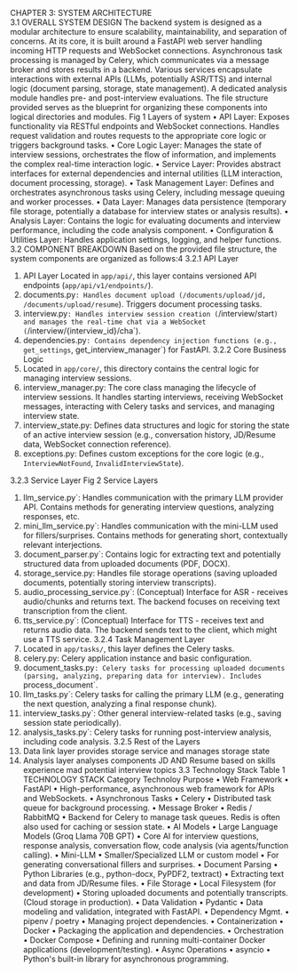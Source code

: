 CHAPTER 3: SYSTEM ARCHITECTURE	
3.1 OVERALL SYSTEM DESIGN
The backend system is designed as a modular architecture to ensure scalability, maintainability, and separation of concerns. At its core, it is built around a FastAPI web server handling incoming HTTP requests and WebSocket connections. Asynchronous task processing is managed by Celery, which communicates via a message broker and stores results in a backend. Various services encapsulate interactions with external APIs (LLMs, potentially ASR/TTS) and internal logic (document parsing, storage, state management). A dedicated analysis module handles pre- and post-interview evaluations. The file structure provided serves as the blueprint for organizing these components into logical directories and modules.
Fig 1 Layers of system
•	API Layer: Exposes functionality via RESTful endpoints and WebSocket connections. Handles request validation and routes requests to the appropriate core logic or triggers background tasks. 
•	Core Logic Layer: Manages the state of interview sessions, orchestrates the flow of information, and implements the complex real-time interaction logic.
•	Service Layer: Provides abstract interfaces for external dependencies and internal utilities (LLM interaction, document processing, storage).
•	Task Management Layer: Defines and orchestrates asynchronous tasks using Celery, including message queuing and worker processes.
•	Data Layer: Manages data persistence (temporary file storage, potentially a database for interview states or analysis results). 
•	Analysis Layer: Contains the logic for evaluating documents and interview performance, including the code analysis component. 
•	Configuration & Utilities Layer: Handles application settings, logging, and helper functions.
3.2 COMPONENT BREAKDOWN
Based on the provided file structure, the system components are organized as follows:4
3.2.1 API Layer
1.	API Layer Located in `app/api/`, this layer contains versioned API endpoints (`app/api/v1/endpoints/`). 
2.	documents.py`: Handles document upload (/documents/upload/jd, /documents/upload/resume`). Triggers document processing tasks. 
3.	interview.py`: Handles interview session creation (`/interview/start`) and manages the real-time chat via a WebSocket (`/interview/{interview_id}/cha`).  
4.	dependencies.py`: Contains dependency injection functions (e.g., get_settings`, get_interview_manager`) for FastAPI.
 3.2.2  Core Business Logic
1.	Located in `app/core/`, this directory contains the central logic for managing interview sessions. 
2.	interview_manager.py: The core class managing the lifecycle of interview sessions. It handles starting interviews, receiving WebSocket messages, interacting with Celery tasks and services, and managing interview state. 
3.	interview_state.py: Defines data structures and logic for storing the state of an active interview session (e.g., conversation history, JD/Resume data, WebSocket connection reference).
4.	exceptions.py: Defines custom exceptions for the core logic (e.g., `InterviewNotFound`, `InvalidInterviewState`).

3.2.3  Service Layer
Fig 2 Service Layers
1.	llm_service.py`: Handles communication with the primary LLM provider API. Contains methods for generating interview questions, analyzing responses, etc. 
2.	mini_llm_service.py`: Handles communication with the mini-LLM used for fillers/surprises. Contains methods for generating short, contextually relevant interjections. 
3.	document_parser.py`: Contains logic for extracting text and potentially structured data from uploaded documents (PDF, DOCX). 
4.	storage_service.py: Handles file storage operations (saving uploaded documents, potentially storing interview transcripts). 
5.	audio_processing_service.py`: (Conceptual) Interface for ASR - receives audio/chunks and returns text. The backend focuses on receiving text transcription from the client. 
6.	tts_service.py`: (Conceptual) Interface for TTS - receives text and returns audio data. The backend sends text to the client, which might use a TTS service.
3.2.4 Task Management Layer
1.	Located in `app/tasks/`, this layer defines the Celery tasks.  
2.	celery.py: Celery application instance and basic configuration. 
3.	document_tasks.py`: Celery tasks for processing uploaded documents (parsing, analyzing, preparing data for interview). Includes `process_document`. 
4.	llm_tasks.py`: Celery tasks for calling the primary LLM (e.g., generating the next question, analyzing a final response chunk). 
5.	interview_tasks.py`: Other general interview-related tasks (e.g., saving session state periodically). 
6.	analysis_tasks.py`: Celery tasks for running post-interview analysis, including code analysis.
3.2.5 Rest of the Layers
1.	Data link layer provides storage service and manages storage state
2.	Analysis layer analyses components JD AND Resume based on skills experience mad potential interview topics
3.3 Technology Stack
Table 1 TECHNOLOGY STACK
Category
	Technoloy	Purpose
•	Web Framework	•	FastAPI	•	High-performance, asynchronous web framework for APIs and WebSockets.
•	Asynchronous Tasks	•	Celery	•	Distributed task queue for background processing.
•	Message Broker	•	Redis / RabbitMQ	•	Backend for Celery to manage task queues. Redis is often also used for caching or session state.
•	AI Models	•	Large Language Models (Groq Llama 70B GPT)	•	Core AI for interview questions, response analysis, conversation flow, code analysis (via agents/function calling).
•	Mini-LLM	•	Smaller/Specialized LLM or custom model	•	For generating conversational fillers and surprises.
•	Document Parsing	•	Python Libraries (e.g., python-docx, PyPDF2, textract)	•	Extracting text and data from JD/Resume files.
•	File Storage	•	Local Filesystem (for development)	•	Storing uploaded documents and potentially transcripts. (Cloud storage in production).
•	Data Validation	•	Pydantic	•	Data modeling and validation, integrated with FastAPI.
•	Dependency Mgmt.	•	pipenv / poetry	•	Managing project dependencies.
•	Containerization	•	Docker	•	Packaging the application and dependencies.
•	Orchestration	•	Docker Compose	•	Defining and running multi-container Docker applications (development/testing).
•	Async Operations	•	asyncio	•	Python's built-in library for asynchronous programming.
